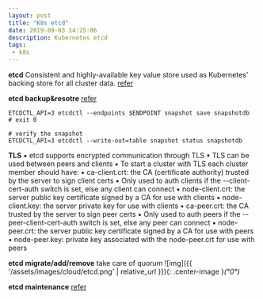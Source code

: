 ```yaml
---
layout: post
title: "K8s etcd"
date: 2019-09-03 14:25:06
description: Kubernetes etcd
tags:
 - k8s
---
```


**etcd**
Consistent and highly-available key value store used as Kubernetes’ backing store for all cluster data.
[refer](https://medium.com/better-programming/a-closer-look-at-etcd-the-brain-of-a-kubernetes-cluster-788c8ea759a5)

**etcd backup&resotre**
[refer](https://kubernetes.io/docs/tasks/administer-cluster/configure-upgrade-etcd/#backing-up-an-etcd-cluster)
```
ETCDCTL_API=3 etcdctl --endpoints $ENDPOINT snapshot save snapshotdb
# exit 0

# verify the snapshot
ETCDCTL_API=3 etcdctl --write-out=table snapshot status snapshotdb
```

**TLS**
▪ etcd supports encrypted communication through TLS
▪ TLS can be used between peers and clients 
▪ To start a cluster with TLS each cluster member should have:
▪ ca-client.crt: the CA (certificate authority) trusted by the server to sign client certs
▪ Only used to auth clients if the --client-cert-auth switch is set, else any client can connect
▪ node-client.crt: the server public key certificate signed by a CA for use with clients
▪ node-client.key: the server private key for use with clients
▪ ca-peer.crt: the CA trusted by the server to sign peer certs
▪ Only used to auth peers if the --peer-client-cert-auth switch is set, else any peer can
connect
▪ node-peer.crt: the server public key certificate signed by a CA for use with peers
▪ node-peer.key: private key associated with the node-peer.crt for use with peers


**etcd migrate/add/remove**
take care of quorum
![img]({{ '/assets/images/cloud/etcd.png' | relative_url }}){: .center-image }*(°0°)*

**etcd maintenance**
[refer](https://etcd.io/docs/v3.2/op-guide/maintenance/)
